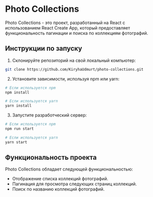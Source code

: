 # Photo Collections

Photo Collections - это проект, разработанный на React с использованием React Create App, который предоставляет функциональность пагинации и поиска по коллекциям фотографий.

## Инструкции по запуску

1. Склонируйте репозиторий на свой локальный компьютер:

```sh
git clone https://github.com/KiryhaUdmurt/photo-collections.git
```

2. Установите зависимости, используя npm или yarn:

```sh
# Если используется npm
npm install

# Если используется yarn
yarn install
```

3. Запустите разработческий сервер:

```sh
# Если используется npm
npm run start

# Если используется yarn
yarn start
```

## Функциональность проекта

Photo Collections обладает следующей функциональностью:

- Отображение списка коллекций фотографий.
- Пагинация для просмотра следующих страниц коллекций.
- Поиск по названию коллекций фотографий.
